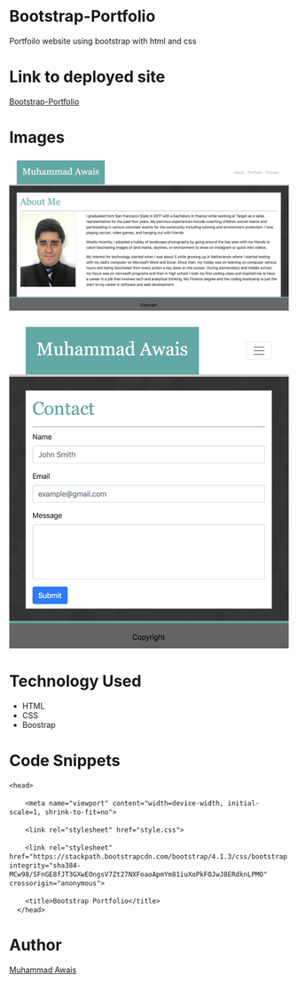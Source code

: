 # Bootstrap-Portfolio

Portfoilo website using bootstrap with html and css

# Link to deployed site

[Bootstrap-Portfolio](file:///Users/muhammadawais/Desktop/Bootstrap-Portfolio/index.html)

# Images
![portfolio](images/Screen1.png)

![contact](images/Screen2.png)

# Technology Used
- HTML
- CSS
- Boostrap

# Code Snippets

```
<head>
   
    <meta name="viewport" content="width=device-width, initial-scale=1, shrink-to-fit=no">

    <link rel="stylesheet" href="style.css">

    <link rel="stylesheet" href="https://stackpath.bootstrapcdn.com/bootstrap/4.1.3/css/bootstrap.min.css" integrity="sha384-MCw98/SFnGE8fJT3GXwEOngsV7Zt27NXFoaoApmYm81iuXoPkFOJwJ8ERdknLPMO" crossorigin="anonymous">

    <title>Bootstrap Portfolio</title>
  </head>
```
# Author 
[Muhammad Awais](https://github.com/mawais54013/Bootstrap-Portfolio)